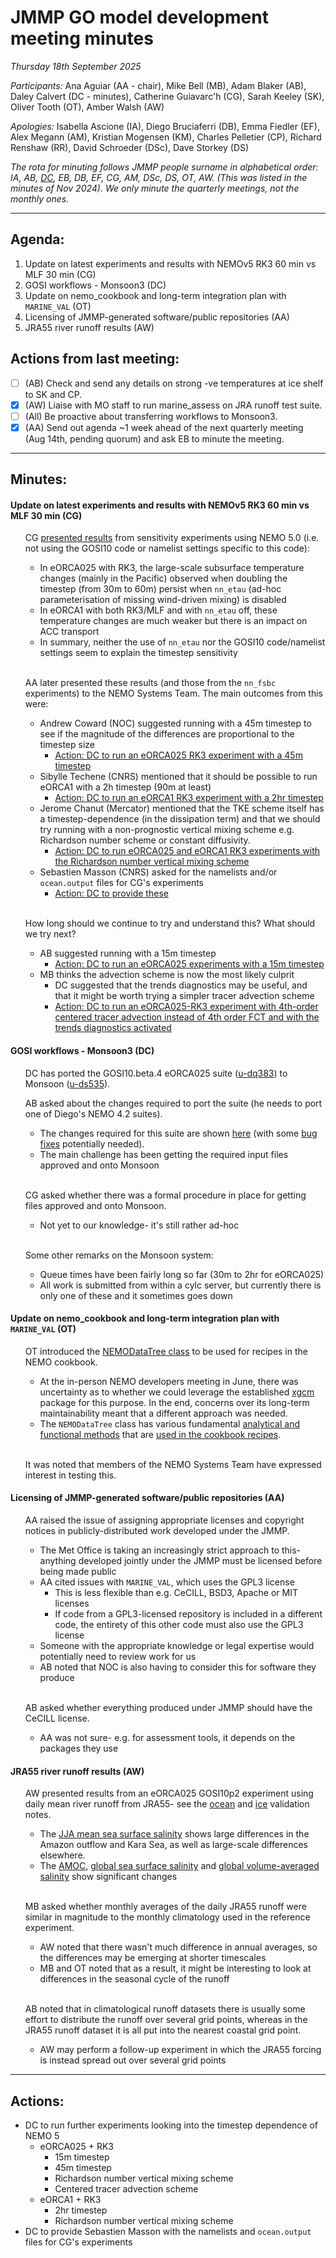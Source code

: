 # JMMP GO model development meeting minutes

*Thursday 18th September 2025*

*Participants:* Ana Aguiar (AA - chair), Mike Bell (MB), Adam Blaker (AB), Daley Calvert (DC - minutes), Catherine Guiavarc'h (CG), Sarah Keeley (SK), Oliver Tooth (OT), Amber Walsh (AW)

*Apologies:* Isabella Ascione (IA), Diego Bruciaferri (DB), Emma Fiedler (EF), Alex Megann (AM), Kristian Mogensen (KM), Charles Pelletier (CP), Richard Renshaw (RR), David Schroeder (DSc), Dave Storkey (DS)

*The rota for minuting follows JMMP people surname in alphabetical order: IA, AB, <ins>DC</ins>, EB, DB, EF, CG, AM, DSc, DS, OT, AW. (This was listed in the minutes of Nov 2024).  We only minute the quarterly meetings, not the monthly ones.*

----------

## Agenda:

1. Update on latest experiments and results with NEMOv5 RK3 60 min vs MLF 30 min (CG)
2. GOSI workflows - Monsoon3 (DC)
3. Update on nemo_cookbook and long-term integration plan with `MARINE_VAL` (OT)
4. Licensing of JMMP-generated software/public repositories (AA)
5. JRA55 river runoff results (AW)

## Actions from last meeting:

- [ ] (AB) Check and send any details on strong -ve temperatures at ice shelf to SK and CP.
- [x] (AW) Liaise with MO staff to run marine_assess on JRA runoff test suite.
- [ ] (All) Be proactive about transferring workflows to Monsoon3.
- [x] (AA) Send out agenda ~1 week ahead of the next quarterly meeting (Aug 14th, pending quorum) and ask EB to minute the meeting.

----------

## Minutes:

#### Update on latest experiments and results with NEMOv5 RK3 60 min vs MLF 30 min (CG)

<ul>

CG [presented results](https://github.com/JMMP-Group/GO_coordination/issues/22#issuecomment-3306820191) from sensitivity experiments using NEMO 5.0 (i.e. not using the GOSI10 code or namelist settings specific to this code):

  * In eORCA025 with RK3, the large-scale subsurface temperature changes (mainly in the Pacific) observed when doubling the timestep (from 30m to 60m) persist when `nn_etau` (ad-hoc parameterisation of missing wind-driven mixing) is disabled
  * In eORCA1 with both RK3/MLF and with `nn_etau` off, these temperature changes are much weaker but there is an impact on ACC transport
  * In summary, neither the use of `nn_etau` nor the GOSI10 code/namelist settings seem to explain the timestep sensitivity
  
<br>

AA later presented these results (and those from the `nn_fsbc` experiments) to the NEMO Systems Team. The main outcomes from this were:

  * Andrew Coward (NOC) suggested running with a 45m timestep to see if the magnitude of the differences are proportional to the timestep size
    * <ins>Action: DC to run an eORCA025 RK3 experiment with a 45m timestep</ins>
  * Sibylle Techene (CNRS) mentioned that it should be possible to run eORCA1 with a 2h timestep (90m at least)
    * <ins>Action: DC to run an eORCA1 RK3 experiment with a 2hr timestep</ins>
  * Jerome Chanut (Mercator) mentioned that the TKE scheme itself has a timestep-dependence (in the dissipation term) and that we should try running with a non-prognostic vertical mixing scheme e.g. Richardson number scheme or constant diffusivity.
    * <ins>Action: DC to run eORCA025 and eORCA1 RK3 experiments with the Richardson number vertical mixing scheme</ins>
  * Sebastien Masson (CNRS) asked for the namelists and/or `ocean.output` files for CG's experiments
    * <ins>Action: DC to provide these</ins>

<br>

How long should we continue to try and understand this? What should we try next? 

  * AB suggested running with a 15m timestep
    * <ins>Action: DC to run an eORCA025 experiments with a 15m timestep</ins>
  * MB thinks the advection scheme is now the most likely culprit
    * DC suggested that the trends diagnostics may be useful, and that it might be worth trying a simpler tracer advection scheme 
    * <ins>Action: DC to run an eORCA025-RK3 experiment with 4th-order centered tracer advection instead of 4th order FCT and with the trends diagnostics activated</ins>

</ul>
    
#### GOSI workflows - Monsoon3 (DC)

<ul>

DC has ported the GOSI10.beta.4 eORCA025 suite ([u-dq383](https://code.metoffice.gov.uk/trac/roses-u/log/d/q/3/8/3/trunk)) to Monsoon ([u-ds535](https://code.metoffice.gov.uk/trac/roses-u/log/d/s/5/3/5/trunk)).
  
AB asked about the changes required to port the suite (he needs to port one of Diego's NEMO 4.2 suites).

  * The changes required for this suite are shown [here](https://code.metoffice.gov.uk/trac/roses-u/changeset/331415/d/s/5/3/5/trunk) (with some [bug fixes](https://code.metoffice.gov.uk/trac/roses-u/changeset/331419/d/s/5/3/5/trunk) potentially needed).
  * The main challenge has been getting the required input files approved and onto Monsoon

<br>

CG asked whether there was a formal procedure in place for getting files approved and onto Monsoon.

  * Not yet to our knowledge- it's still rather ad-hoc

<br>

Some other remarks on the Monsoon system:
  
  *  Queue times have been fairly long so far (30m to 2hr for eORCA025)
  *  All work is submitted from within a cylc server, but currently there is only one of these and it sometimes goes down
  
</ul>

#### Update on nemo_cookbook and long-term integration plan with `MARINE_VAL` (OT)

<ul>

OT introduced the [NEMODataTree class](https://noc-msm.github.io/nemo_cookbook/nemodatatree/) to be used for recipes in the NEMO cookbook.

  * At the in-person NEMO developers meeting in June, there was uncertainty as to whether we could leverage the established [xgcm](https://xgcm.readthedocs.io/en/latest/) package for this purpose. In the end, concerns over its long-term maintainability meant that a different approach was needed.
  * The `NEMODataTree` class has various fundamental [analytical and functional methods](https://noc-msm.github.io/nemo_cookbook/reference/) that are [used in the cookbook recipes](https://noc-msm.github.io/nemo_cookbook/recipe_moc_z/#calculating-the-amoc-vertical-overturning-stream-function).

<br>

It was noted that members of the NEMO Systems Team have expressed interest in testing this.

</ul>

#### Licensing of JMMP-generated software/public repositories (AA)

<ul>

AA raised the issue of assigning appropriate licenses and copyright notices in publicly-distributed work developed under the JMMP.

  * The Met Office is taking an increasingly strict approach to this- anything developed jointly under the JMMP must be licensed before being made public
  * AA cited issues with `MARINE_VAL`, which uses the GPL3 license
    * This is less flexible than e.g. CeCILL, BSD3, Apache or MIT licenses
    * If code from a GPL3-licensed repository is included in a different code, the entirety of this other code must also use the GPL3 license
  * Someone with the appropriate knowledge or legal expertise would potentially need to review work for us
  * AB noted that NOC is also having to consider this for software they produce

<br>

AB asked whether everything produced under JMMP should have the CeCILL license.

  * AA was not sure- e.g. for assessment tools, it depends on the packages they use

</ul>

#### JRA55 river runoff results (AW)

<ul>

AW presented results from an eORCA025 GOSI10p2 experiment using daily mean river runoff from JRA55- see the [ocean](https://gws-access.jasmin.ac.uk/public/jmmp/valid_ocean/u-dn902_ocean_vs_u-dm348_ocean/assess.html) and [ice](https://gws-access.jasmin.ac.uk/public/jmmp/valid_ice/u-dn902_si3_vs_u-dm348_si3/assess.html) validation notes.

  * The [JJA mean sea surface salinity](https://gws-access.jasmin.ac.uk/public/jmmp/valid_ocean/u-dn902_ocean_vs_u-dm348_ocean/u-dn902_ocean_u-dm348_ocean_jja_20081201_20181130_20081201_20181130_mean_sss_abs_vs_WOA13v2_salinity_teos10_global.png) shows large differences in the Amazon outflow and Kara Sea, as well as large-scale differences elsewhere.
  * The [AMOC](https://gws-access.jasmin.ac.uk/public/jmmp/valid_ocean/u-dn902_ocean_vs_u-dm348_ocean/u-dn902_ocean_u-dm348_ocean_1y_ts_amoc_26n_atlantic.png), [global sea surface salinity](https://gws-access.jasmin.ac.uk/public/jmmp/valid_ocean/u-dn902_ocean_vs_u-dm348_ocean/u-dn902_ocean_u-dm348_ocean_1y_ts_sss_abs_global.png) and [global volume-averaged salinity](https://gws-access.jasmin.ac.uk/public/jmmp/valid_ocean/u-dn902_ocean_vs_u-dm348_ocean/u-dn902_ocean_u-dm348_ocean_1y_ts_s_abs_full_global.png) show significant changes

<br>

MB asked whether monthly averages of the daily JRA55 runoff were similar in magnitude to the monthly climatology used in the reference experiment.

  * AW noted that there wasn't much difference in annual averages, so the differences may be emerging at shorter timescales
  * MB and OT noted that as a result, it might be interesting to look at differences in the seasonal cycle of the runoff

<br>

AB noted that in climatological runoff datasets there is usually some effort to distribute the runoff over several grid points, whereas in the JRA55 runoff dataset it is all put into the nearest coastal grid point.

  * AW may perform a follow-up experiment in which the JRA55 forcing is instead spread out over several grid points
  
</ul>

----------

## Actions:

  * DC to run further experiments looking into the timestep dependence of NEMO 5
    * eORCA025 + RK3
      * 15m timestep
      * 45m timestep
      * Richardson number vertical mixing scheme
      * Centered tracer advection scheme
    * eORCA1 + RK3
      * 2hr timestep
      * Richardson number vertical mixing scheme
  * DC to provide Sebastien Masson with the namelists and `ocean.output` files for CG's experiments
